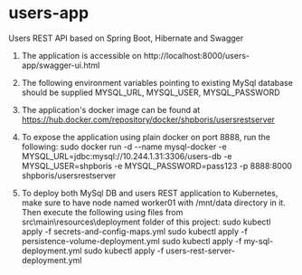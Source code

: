 # users-app
Users REST API based on Spring Boot, Hibernate and Swagger

1. The application is accessible on http://localhost:8000/users-app/swagger-ui.html

2. The following environment variables pointing to existing MySql database should be supplied
MYSQL_URL, MYSQL_USER, MYSQL_PASSWORD

3. The application's docker image can be found at
https://hub.docker.com/repository/docker/shpboris/usersrestserver

4. To expose the application using plain docker on port 8888, run the following: sudo docker run -d --name mysql-docker -e MYSQL_URL=jdbc:mysql://10.244.1.31:3306/users-db -e MYSQL_USER=shpboris -e MYSQL_PASSWORD=pass123 -p 8888:8000 shpboris/usersrestserver

5. To deploy both MySql DB and users REST application to Kubernetes, make sure to have node named worker01 with /mnt/data directory in it.
Then execute the following using files from src\main\resources\deployment folder of this project:
sudo kubectl apply -f secrets-and-config-maps.yml
sudo kubectl apply -f persistence-volume-deployment.yml
sudo kubectl apply -f my-sql-deployment.yml
sudo kubectl apply -f users-rest-server-deployment.yml

